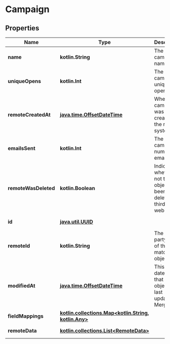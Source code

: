 
# Campaign

## Properties
Name | Type | Description | Notes
------------ | ------------- | ------------- | -------------
**name** | **kotlin.String** | The campaign&#39;s name. |  [optional]
**uniqueOpens** | **kotlin.Int** | The campaign&#39;s unique opens. |  [optional]
**remoteCreatedAt** | [**java.time.OffsetDateTime**](java.time.OffsetDateTime.md) | When the campaign was created in the remote system. |  [optional]
**emailsSent** | **kotlin.Int** | The campaign&#39;s number of emails sent. |  [optional]
**remoteWasDeleted** | **kotlin.Boolean** | Indicates whether or not this object has been deleted by third party webhooks. |  [optional] [readonly]
**id** | [**java.util.UUID**](java.util.UUID.md) |  |  [optional] [readonly]
**remoteId** | **kotlin.String** | The third-party API ID of the matching object. |  [optional]
**modifiedAt** | [**java.time.OffsetDateTime**](java.time.OffsetDateTime.md) | This is the datetime that this object was last updated by Merge |  [optional] [readonly]
**fieldMappings** | [**kotlin.collections.Map&lt;kotlin.String, kotlin.Any&gt;**](kotlin.Any.md) |  |  [optional] [readonly]
**remoteData** | [**kotlin.collections.List&lt;RemoteData&gt;**](RemoteData.md) |  |  [optional] [readonly]



